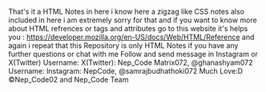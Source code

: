 That's it a HTML Notes in here i know here a zigzag like CSS notes also included in here
i am extremely sorry for that and if you want to know more about HTML refrences or tags and attributes 
go to this website it's helps you : https://developer.mozilla.org/en-US/docs/Web/HTML/Reference
and again i repeat that this Repository is only HTML Notes if you have any further questions or chat with me 
Follow and send message in Instagram or X(Twitter) 
Username: X(Twitter): Nep_Code Matrix072, @ghanashyam072
Username: Instagram: NepCode, @samrajbudhathoki072
Much Love:D
©️Nep_Code02 and Nep_Code Team
